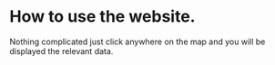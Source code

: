 # How to use the website.
Nothing complicated just click anywhere on the map and you will be displayed the relevant data.

